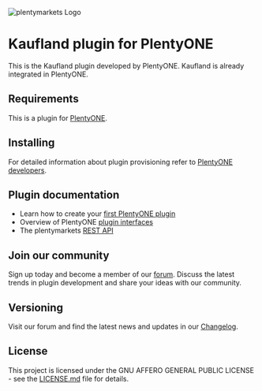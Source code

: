 ![plentymarkets Logo](http://www.plentymarkets.eu/layout/pm/images/logo/plentymarkets-logo.jpg)

# Kaufland plugin for PlentyONE

This is the Kaufland plugin developed by PlentyONE. Kaufland is already integrated in PlentyONE.

## Requirements

This is a plugin for [PlentyONE](https://www.plentyone.com/).

## Installing

For detailed information about plugin provisioning refer to [PlentyONE developers](https://developers.plentymarkets.com/dev-doc/basics#plugin-provisioning).

## Plugin documentation

- Learn how to create your [first PlentyONE plugin](https://developers.plentymarkets.com/tutorials/helloworld)
- Overview of PlentyONE [plugin interfaces](https://developers.plentymarkets.com/dev-doc/basics#guide-interface)
- The plentymarkets [REST API]( https://developers.plentymarkets.com/en-gb/plentymarkets-rest-api/index.html)

## Join our community

Sign up today and become a member of our [forum](https://forum.plentymarkets.com/c/plugin-entwicklung/plugin-payment). Discuss the latest trends in plugin development and share your ideas with our community.

## Versioning

Visit our forum and find the latest news and updates in our [Changelog](https://forum.plentymarkets.com/c/changelog?order=created).

## License

This project is licensed under the GNU AFFERO GENERAL PUBLIC LICENSE - see the [LICENSE.md](/LICENSE.md) file for details.
